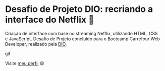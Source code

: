 # Desafio de Projeto DIO: recriando a interface do Netflix 🚀
Criação de interface com base no streaming Netflix, utilizando HTML, CSS e JavaScript. Desafio de Projeto concluído para o Bootcamp Carrefour Web Developer, realizado pela [DIO](https://www.dio.me/).

gif

Visite [meu perfil](https://www.linkedin.com/in/luisafolharini/) 😃
